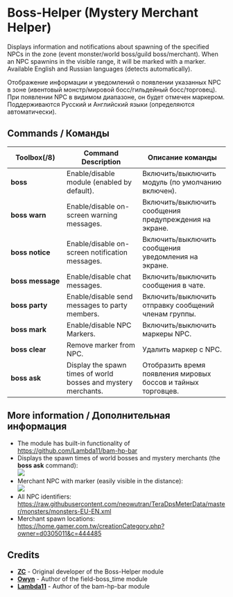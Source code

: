 # Boss-Helper (Mystery Merchant Helper)

Displays information and notifications about spawning of the specified NPCs in the zone (event monster/world boss/guild boss/merchant).
When an NPC spawnins in the visible range, it will be marked with a marker. Available English and Russian languages (detects automatically).

Отображение информации и уведомлений о появлении указанных NPC в зоне (ивентовый монстр/мировой босс/гильдейный босс/торговец). 
При появлении NPC в видимом диапазоне, он будет отмечен маркером. Поддерживаются Русский и Английский языки (определяются автоматически).

## Commands / Команды
Toolbox(/8) | Command Description | Описание команды
--- | --- | ---
**boss** | Enable/disable module (enabled by default). | Включить/выключить модуль (по умолчанию включен).
**boss&nbsp;warn** | Enable/disable on-screen warning messages. | Включить/выключить сообщения предупреждения на экране.
**boss&nbsp;notice** | Enable/disable on-screen notification messages. | Включить/выключить сообщения уведомления на экране.
**boss&nbsp;message** | Enable/disable chat messages. | Включить/выключить сообщения в чате.
**boss&nbsp;party** | Enable/disable send messages to party members. | Включить/выключить отправку сообщений членам группы.
**boss&nbsp;mark** | Enable/disable NPC Markers. | Включить/выключить маркеры NPC.
**boss&nbsp;clear** | Remove marker from NPC. | Удалить маркер с NPC.
**boss&nbsp;ask** | Display the spawn times of world bosses and mystery merchants. | Отобразить время появления мировых боссов и тайных торговцев.

## More information / Дополнительная информация

* The module has built-in functionality of https://github.com/Lambda11/bam-hp-bar
* Displays the spawn times of world bosses and mystery merchants (the **boss ask** command):   
  ![](https://i.imgur.com/ODvJ1vA.png)
* Merchant NPC with marker (easily visible in the distance):   
  ![](https://i.imgur.com/tdIJKJv.png)
* All NPC identifiers: https://raw.githubusercontent.com/neowutran/TeraDpsMeterData/master/monsters/monsters-EU-EN.xml
* Merchant spawn locations: https://home.gamer.com.tw/creationCategory.php?owner=d0305011&c=444485

## Credits
- **[ZC](https://github.com/tera-mod)** - Original developer of the Boss-Helper module
- **[Owyn](https://github.com/Owyn)** - Author of the field-boss_time module
- **[Lambda11](https://github.com/Lambda11)** - Author of the bam-hp-bar module
